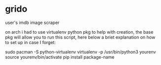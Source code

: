 # grido
user's imdb image scraper


on arch i had to use virtualenv python pkg to help with creation, the base pkg will allow you to run this script, here below a briet explanation on how to set up in case I forget:



sudo pacman -S python-virtualenv
virtualenv -p /usr/bin/python3 yourenv
source yourenv/bin/activate
pip install package-name
